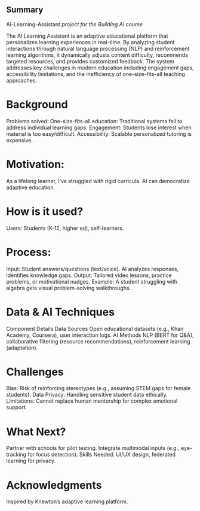 ## Summary

AI-Learning-Assistant
*project for the Building AI course*

The AI Learning Assistant is an adaptive educational platform that personalizes learning experiences in real-time. By analyzing student interactions through natural language processing (NLP) and reinforcement learning algorithms, it dynamically adjusts content difficulty, recommends targeted resources, and provides customized feedback. The system addresses key challenges in modern education including engagement gaps, accessibility limitations, and the inefficiency of one-size-fits-all teaching approaches.

# Background
Problems solved:
One-size-fits-all education: Traditional systems fail to address individual learning gaps.
Engagement: Students lose interest when material is too easy/difficult.
Accessibility: Scalable personalized tutoring is expensive.

# Motivation:
As a lifelong learner, I’ve struggled with rigid curricula. AI can democratize adaptive education.

# How is it used?
Users: Students (K-12, higher ed), self-learners.

# Process:
Input: Student answers/questions (text/voice).
AI analyzes responses, identifies knowledge gaps.
Output: Tailored video lessons, practice problems, or motivational nudges.
Example: A student struggling with algebra gets visual problem-solving walkthroughs.

# Data & AI Techniques
Component	Details
Data Sources	Open educational datasets (e.g., Khan Academy, Coursera), user interaction logs.
AI Methods	NLP (BERT for Q&A), collaborative filtering (resource recommendations), reinforcement learning (adaptation).

# Challenges
Bias: Risk of reinforcing stereotypes (e.g., assuming STEM gaps for female students).
Data Privacy: Handling sensitive student data ethically.
Limitations: Cannot replace human mentorship for complex emotional support.

# What Next?
Partner with schools for pilot testing.
Integrate multimodal inputs (e.g., eye-tracking for focus detection).
Skills Needed: UI/UX design, federated learning for privacy.

# Acknowledgments
Inspired by Knewton’s adaptive learning platform.








